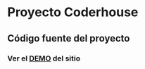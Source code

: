 # Proyecto Coderhouse

## Código fuente del proyecto

### Ver el [DEMO](https://franncottet.github.io/Web-Adelantosnow_Github/) del sitio